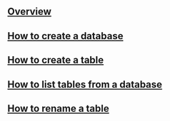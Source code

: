 ---
---

## [Overview](/reference/clickhouse/how-to/overview)

## [How to create a database](/reference/clickhouse/how-to//how-to-create-a-database-clickhouse)

## [How to create a table](/reference/clickhouse//how-to/how-to-create-a-table-clickhouse)

## [How to list tables from a database](/reference/clickhouse//how-to/how-to-list-tables-from-a-database-clickhouse)

## [How to rename a table](/reference/clickhouse/how-to/how-to-rename-a-table-clickhouse)
